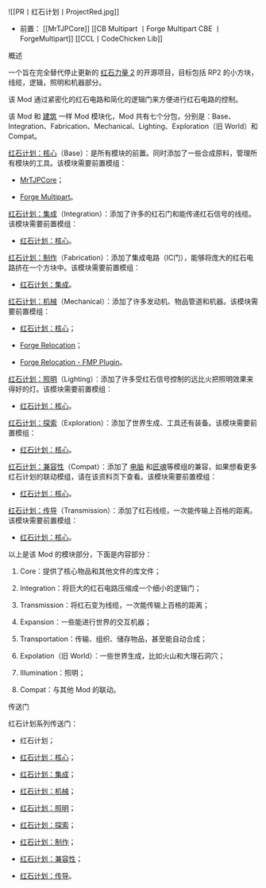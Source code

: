 ![[PR丨红石计划丨ProjectRed.jpg]]
- 前置：
 [[MrTJPCore]]
 [[CB Multipart 丨Forge Multipart CBE 丨 ForgeMultipart]]
 [[CCL丨CodeChicken Lib]]

概述

一个旨在完全替代停止更新的 [红石力量 2](https://www.mcmod.cn/class/3.html "RedPower2") 的开源项目，目标包括 RP2 的小方块，线缆，逻辑，照明和机器部分。  

该 Mod 通过紧密化的红石电路和简化的逻辑门来方便进行红石电路的控制。

该 Mod 和 [建筑](https://www.mcmod.cn/class/4.html "建筑") 一样 Mod 模块化，Mod 共有七个分包，分别是：Base、Integration、Fabrication、Mechanical、Lighting、Exploration（旧 World）和 Compat。

[红石计划：核心](https://www.mcmod.cn/class/2856.html "ProjectRed Base")（Base）：是所有模块的前置。同时添加了一些合成原料，管理所有模块的工具。该模块需要前置模组：

- [MrTJPCore](https://www.mcmod.cn/class/809.html "MrTJPCore")；
    
- [Forge Multipart](https://www.mcmod.cn/class/627.html "Forge Multipart")。
    

[红石计划：集成](https://www.mcmod.cn/class/2858.html "ProjectRed Integration")（Integration）：添加了许多的红石门和能传递红石信号的线缆。该模块需要前置模组：

- [红石计划：核心](https://www.mcmod.cn/class/2856.html "Project Red Base")。
    

[红石计划：制作](https://www.mcmod.cn/class/2857.html "ProjectRed Fabrication")（Fabrication）：添加了集成电路（IC门），能够将庞大的红石电路挤在一个方块中。该模块需要前置模组：

- [](https://www.mcmod.cn/class/2858.html "Project Red Integration")[红石计划：集成](https://www.mcmod.cn/class/2858.html "ProjectRed Integration")。
    

[红石计划：机械](https://www.mcmod.cn/class/2875.html "ProjectRed Mechanical")（Mechanical）：添加了许多发动机、物品管道和机器。该模块需要前置模组：

- [](https://www.mcmod.cn/class/2856.html "Project Red Base")[红石计划：核心](https://www.mcmod.cn/class/2856.html "ProjectRed Base")；
    
- [Forge Relocation](https://www.mcmod.cn/class/16171.html "Forge Relocation")；
    
- [Forge Relocation - FMP Plugin](https://www.mcmod.cn/class/16172.html "Forge Relocation - FMP Plugin")。
    

[红石计划：照明](https://www.mcmod.cn/class/2859.html "ProjectRed Lighting")（Lighting）：添加了许多受红石信号控制的远比火把照明效果来得好的灯。该模块需要前置模组：

- [](https://www.mcmod.cn/class/2856.html "Project Red Base")[红石计划：核心](https://www.mcmod.cn/class/2856.html "Project Red Base")。
    

[红石计划：探索](https://www.mcmod.cn/class/2860.html "ProjectRed World")（Exploration）：添加了世界生成、工具还有装备。该模块需要前置模组：

- [](https://www.mcmod.cn/class/2856.html "Project Red Base")[红石计划：核心](https://www.mcmod.cn/class/2856.html "Project Red Base")。
    

[红石计划：兼容性](https://www.mcmod.cn/class/2861.html "ProjectRed Compat")（Compat）：添加了 [电脑](https://www.mcmod.cn/class/71.html) 和[匠魂](https://www.mcmod.cn/class/101.html)等模组的兼容，如果想看更多红石计划的联动模组，请在该资料页下查看。该模块需要前置模组：

- [](https://www.mcmod.cn/class/2856.html "Project Red Base")[红石计划：核心](https://www.mcmod.cn/class/2856.html "Project Red Base")。
    

[红石计划：传导](https://www.mcmod.cn/class/5032.html)（Transmission）：添加了红石线缆，一次能传输上百格的距离。该模块需要前置模组：

- [](https://www.mcmod.cn/class/2856.html "Project Red Base")[红石计划：核心](https://www.mcmod.cn/class/2856.html "Project Red Base")。
    

  

以上是该 Mod 的模块部分，下面是内容部分：  

1. Core：提供了核心物品和其他文件的库文件；
    
2. Integration：将巨大的红石电路压缩成一个细小的逻辑门；
    
3. Transmission：将红石变为线缆，一次能传输上百格的距离；
    
4. Expansion：一些能进行世界的交互机器；
    
5. Transportation：传输、组织、储存物品，甚至能自动合成；
    
6. Expolation（旧 World）：一些世界生成，比如火山和大理石洞穴；
    
7. Illumination：照明；
    
8. Compat：与其他 Mod 的联动。
    

传送门

红石计划系列传送门：

- 红石计划；
    
- [红石计划：核心](https://www.mcmod.cn/class/2856.html)；
    
- [红石计划：集成](https://www.mcmod.cn/class/2858.html)；
    
- [红石计划：机械](https://www.mcmod.cn/class/2875.html)；
    
- [红石计划：照明](https://www.mcmod.cn/class/2859.html)；
    
- [红石计划：探索](https://www.mcmod.cn/class/2860.html)；
    
- [红石计划：制作](https://www.mcmod.cn/class/2857.html)；
    
- [红石计划：兼容性](https://www.mcmod.cn/class/2861.html)；
    
- [红石计划：传导](https://www.mcmod.cn/class/5032.html)。
